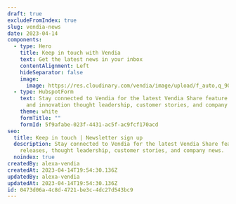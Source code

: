 ```yaml
---
draft: true
excludeFromIndex: true
slug: vendia-news
date: 2023-04-14
components:
  - type: Hero
    title: Keep in touch with Vendia
    text: Get the latest news in your inbox
    contentAlignment: Left
    hideSeparator: false
    image:
      image: https://res.cloudinary.com/vendia/image/upload/f_auto,q_90/v1671579983/Website/Iso/Rocket_huqunj.png
  - type: HubspotForm
    text: Stay connected to Vendia for the latest Vendia Share feature releases, IT
      and innovation thought leadership, customer stories, and company news.
    theme: white
    formTitle: ""
    formId: 5f9afabe-023f-4431-ac5f-ac9fcf170acd
seo:
  title: Keep in touch | Newsletter sign up
  description: Stay connected to Vendia for the latest Vendia Share feature
    releases, thought leadership, customer stories, and company news.
  noindex: true
createdBy: alexa-vendia
createdAt: 2023-04-14T19:54:30.136Z
updatedBy: alexa-vendia
updatedAt: 2023-04-14T19:54:30.136Z
id: 0473d06a-4c8d-4721-be3c-4dc27d543bc9
---
```

